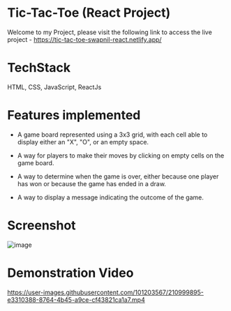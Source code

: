 # Tic-Tac-Toe (React Project)
Welcome to my Project, please visit the following link to access the live project - https://tic-tac-toe-swapnil-react.netlify.app/

# TechStack
HTML, CSS, JavaScript, ReactJs

# Features implemented
- A game board represented using a 3x3 grid, with each cell able to display either an "X", "O", or an empty space.

- A way for players to make their moves by clicking on empty cells on the game board.

- A way to determine when the game is over, either because one player has won or because the game has ended in a draw.

- A way to display a message indicating the outcome of the game.

# Screenshot
![image](https://user-images.githubusercontent.com/101203567/210999748-88173ace-0ee9-43ab-964c-e3eacfcae14d.png)

# Demonstration Video
https://user-images.githubusercontent.com/101203567/210999895-e3310388-8764-4b45-a9ce-cf43821ca1a7.mp4



